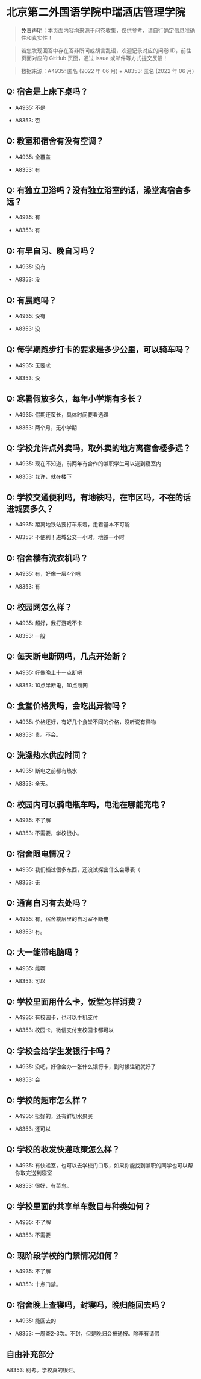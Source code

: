 # 北京第二外国语学院中瑞酒店管理学院

> [免责声明](https://colleges.chat/#_3)：本页面内容均来源于问卷收集，仅供参考，请自行确定信息准确性和真实性！

> 若您发现回答中存在答非所问或胡言乱语，欢迎记录对应的问卷 ID，前往页面对应的 GitHub 页面，通过 issue 或邮件等方式提交反馈！

> 数据来源：A4935: 匿名 (2022 年 06 月) + A8353: 匿名 (2022 年 06 月)

## Q: 宿舍是上床下桌吗？

- A4935: 不是

- A8353: 否

## Q: 教室和宿舍有没有空调？

- A4935: 全覆盖

- A8353: 有

## Q: 有独立卫浴吗？没有独立浴室的话，澡堂离宿舍多远？

- A4935: 有

- A8353: 有

## Q: 有早自习、晚自习吗？

- A4935: 没有

- A8353: 没

## Q: 有晨跑吗？

- A4935: 没有

- A8353: 没

## Q: 每学期跑步打卡的要求是多少公里，可以骑车吗？

- A4935: 无要求

- A8353: 没

## Q: 寒暑假放多久，每年小学期有多长？

- A4935: 假期还蛮长，具体时间要看选课

- A8353: 两个月，无小学期

## Q: 学校允许点外卖吗，取外卖的地方离宿舍楼多远？

- A4935: 现在不知道，前两年有合作的兼职学生可以送到寝室内

- A8353: 允许，就在楼下

## Q: 学校交通便利吗，有地铁吗，在市区吗，不在的话进城要多久？

- A4935: 距离地铁站要打车来着，走着基本不可能

- A8353: 不便利！进城公交一小时，地铁一小时

## Q: 宿舍楼有洗衣机吗？

- A4935: 有，好像一层4个吧

- A8353: 有

## Q: 校园网怎么样？

- A4935: 超好，我打游戏不卡

- A8353: 一般

## Q: 每天断电断网吗，几点开始断？

- A4935: 好像晚上十一点断吧

- A8353: 10点半断电，10点断网

## Q: 食堂价格贵吗，会吃出异物吗？

- A4935: 价格还好，有好几个食堂不同的价格，没听说有异物

- A8353: 贵。不会。

## Q: 洗澡热水供应时间？

- A4935: 断电之前都有热水

- A8353: 全天。

## Q: 校园内可以骑电瓶车吗，电池在哪能充电？

- A4935: 不了解

- A8353: 不需要，学校很小。

## Q: 宿舍限电情况？

- A4935: 我们插过很多东西，还没试探出什么会爆表（

- A8353: 无

## Q: 通宵自习有去处吗？

- A4935: 有，宿舍楼层里的自习室不断电

- A8353: 有。

## Q: 大一能带电脑吗？

- A4935: 能啊

- A8353: 可以

## Q: 学校里面用什么卡，饭堂怎样消费？

- A4935: 有校园卡，也可以手机支付

- A8353: 校园卡，微信支付宝校园卡都可以

## Q: 学校会给学生发银行卡吗？

- A4935: 没吧，好像会办一张什么银行卡，到时候注销就好了

- A8353: 会

## Q: 学校的超市怎么样？

- A4935: 挺好的，还有鲜切水果买

- A8353: 还可以

## Q: 学校的收发快递政策怎么样？

- A4935: 有快递室，也可以去学校门口取，如果你能找到兼职的同学也可以帮你取完送到寝室

- A8353: 很好，有菜鸟。

## Q: 学校里面的共享单车数目与种类如何？

- A4935: 不了解

- A8353: 不需要

## Q: 现阶段学校的门禁情况如何？

- A4935: 不了解

- A8353: 十点门禁。

## Q: 宿舍晚上查寝吗，封寝吗，晚归能回去吗？

- A4935: 能回去的

- A8353: 一周查2-3次。不封，但是晚归会被通报。除非有请假

## 自由补充部分

A8353: 别考。学校真的很烂。